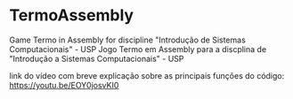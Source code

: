 # TermoAssembly
Game Termo in Assembly for discipline "Introdução de Sistemas Computacionais" - USP
Jogo Termo em Assembly para a discplina de "Introdução a Sistemas Computacionais" - USP

link do vídeo com breve explicação sobre as principais funções do código: https://youtu.be/EOY0josvKI0
